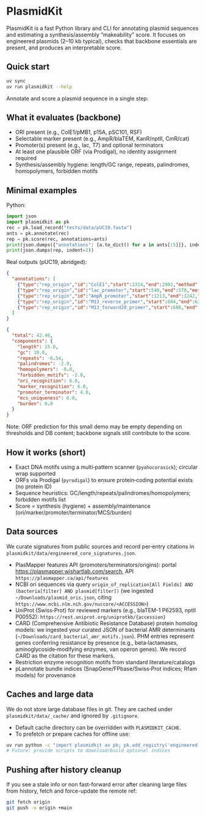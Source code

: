 # PlasmidKit

PlasmidKit is a fast Python library and CLI for annotating plasmid sequences and estimating a synthesis/assembly “makeability” score. It focuses on engineered plasmids (2–10 kb typical), checks that backbone essentials are present, and produces an interpretable score.

## Quick start

```bash
uv sync
uv run plasmidkit --help
```

Annotate and score a plasmid sequence in a single step:


## What it evaluates (backbone)

- ORI present (e.g., ColE1/pMB1, p15A, pSC101, RSF)
- Selectable marker present (e.g., AmpR/blaTEM, KanR/nptII, CmR/cat)
- Promoter(s) present (e.g., lac, T7) and optional terminators
- At least one plausible ORF (via Prodigal), no identity assignment required
- Synthesis/assembly hygiene: length/GC range, repeats, palindromes, homopolymers, forbidden motifs

## Minimal examples

Python:
```python
import json
import plasmidkit as pk
rec = pk.load_record("tests/data/pUC19.fasta")
ants = pk.annotate(rec)
rep = pk.score(rec, annotations=ants)
print(json.dumps({"annotations": [a.to_dict() for a in ants[:5]]}, indent=2))
print(json.dumps(rep, indent=2))
```

Real outputs (pUC19, abridged):

```json
{
  "annotations": [
    {"type":"rep_origin","id":"ColE1","start":2314,"end":2903,"method":"motif"},
    {"type":"rep_origin","id":"lac_promoter","start":540,"end":570,"method":"motif"},
    {"type":"rep_origin","id":"AmpR_promoter","start":1213,"end":1242,"method":"motif"},
    {"type":"rep_origin","id":"M13_reverse_primer","start":604,"end":623,"method":"motif"},
    {"type":"rep_origin","id":"M13_forward20_primer","start":688,"end":705,"method":"motif"}
  ]
}
```

```json
{
  "total": 42.46,
  "components": {
    "length": 15.0,
    "gc": 10.0,
    "repeats": -0.54,
    "palindromes": -2.0,
    "homopolymers": -0.0,
    "forbidden_motifs": -2.0,
    "ori_recognition": 8.0,
    "marker_recognition": 6.0,
    "promoter_terminator": 4.0,
    "mcs_uniqueness": 6.0,
    "burden": 0.0
  }
}
```

Note: ORF prediction for this small demo may be empty depending on thresholds and DB content; backbone signals still contribute to the score.

## How it works (short)

- Exact DNA motifs using a multi‑pattern scanner (`pyahocorasick`); circular wrap supported
- ORFs via Prodigal (`pyrodigal`) to ensure protein‑coding potential exists (no protein ID)
- Sequence heuristics: GC/length/repeats/palindromes/homopolymers; forbidden motifs list
- Score = synthesis (hygiene) + assembly/maintenance (ori/marker/promoter/terminator/MCS/burden)

## Data sources

We curate signatures from public sources and record per‑entry citations in `plasmidkit/data/engineered_core_signatures.json`.

- PlasMapper features API (promoters/terminators/origins): portal https://plasmapper.wishartlab.com/search, API `https://plasmapper.ca/api/features`
- NCBI ori sequences via query `origin_of_replication[All Fields] AND (bacteria[filter] AND plasmid[filter])` (we ingested `~/Downloads/plasmid_oris.json`, citing `https://www.ncbi.nlm.nih.gov/nuccore/<ACCESSION>`)
- UniProt (Swiss‑Prot) for reviewed markers (e.g., blaTEM-1 P62593, nptII P00552): `https://rest.uniprot.org/uniprotkb/{accession}`
- CARD (Comprehensive Antibiotic Resistance Database) protein homolog models: we ingested your curated JSON of bacterial AMR determinants (`~/Downloads/card_bacterial_amr_motifs.json`). PHM entries represent genes conferring resistance by presence (e.g., beta‑lactamases, aminoglycoside‑modifying enzymes, van operon genes). We record CARD as the citation for these markers.
- Restriction enzyme recognition motifs from standard literature/catalogs
- pLannotate bundle indices (SnapGene/FPbase/Swiss‑Prot indices; Rfam models) for provenance

## Caches and large data

We do not store large database files in git. They are cached under `plasmidkit/data/_cache/` and ignored by `.gitignore`.

- Default cache directory can be overridden with `PLASMIDKIT_CACHE`.
- To prefetch or prepare caches for offline use:

```bash
uv run python -c "import plasmidkit as pk; pk.add_registry('engineered-core', 'plasmidkit/data/engineered_core_signatures.json'); pk.set_cache_dir('plasmidkit/data/_cache'); print(pk.set_offline(False))"
# Future: provide scripts to download/build optional indices
```

## Pushing after history cleanup

If you see a stale info or non fast-forward error after cleaning large files from history, fetch and force-update the remote ref:

```bash
git fetch origin
git push -u origin +main
```
